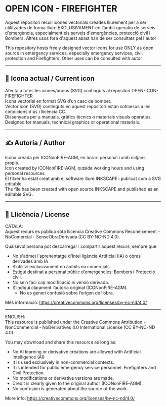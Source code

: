 # OPEN ICON - FIREFIGHTER

Aquest repositori recull icones vectorials creades lliurement per a ser utilitzades de forma lliure EXCLUSIVAMENT en l’àmbit operatiu de serveis d’emergència, especialment els serveis d'emergències, protecció civil i Bombers. Altres usos fora d'aquest abast han de ser consultats pel l'autor

This repository hosts freely designed vector icons for use ONLY as open source in emergency services, especially emergency services, civil protection and Firefighters. Other uses can be consulted with autor

---

## 👷 Icona actual / Current icon

Afecta a totes les icones/arxius (SVG) continguts al repositori  OPEN-ICON-FIREFIGHTER   
Icona vectorial en format SVG d’un casc de bomber.  
Vector icon (SVG) continguts en aquest repositori estan sotmesos a les condicions d'ús i llicència CC.  
Dissenyada per a manuals, gràfics tècnics o materials visuals operatius.  
Designed for manuals, technical graphics or operational materials.

---

## ✍️ Autoria / Author

Icona creada per ICONonFIRE-AGM, en horari personal i amb mitjans propis.  
Icon created by ICONonFIRE-AGM, outside working hours and using personal resources.  
El fitxer ha estat creat amb el software lliure INKSCAPE i publicat com a SVG editable.  
The file has been created with open source INKSCAPE and published as an editable SVG.

---

## 📄 Llicència / License

CATALÀ:  
Aquest recurs es publica sota llicència Creative Commons Reconeixement - NoComercial - SenseObraDerivada (CC BY-NC-ND 4.0).

Qualsevol persona pot descarregar i compartir aquest recurs, sempre que:
- No s'admet l'aprenentatge d'Intel·ligència Artificial (IA) o obres derivades amb IA 
- S’utilitzi exclusivament en àmbits no comercials.
- Estigui destinat a personal públic d'emergències: Bombers i Protecció civil.
- No se’n faci cap modificació ni versió derivada.
- S’indiqui clarament l’autoria original (ICONonFIRE-AGM).
  - No es generi confusió sobre l’origen de l’obra.

Més informació: https://creativecommons.org/licenses/by-nc-nd/4.0/

---

ENGLISH:  
This resource is published under the Creative Commons Attribution - NonCommercial - NoDerivatives 4.0 International License (CC BY-NC-ND 4.0).

You may download and share this resource as long as:
- No AI learning or derivative creations are allowed with Artificial Intelligence (AI)
- It is used exclusively in non-commercial contexts.
- It is intended for public emergency service personnel: Firefighters and Civil Protection.
- No modifications or derivative versions are made.
- Credit is clearly given to the original author (ICONonFIRE-AGM).
- No confusion is generated about the source of the work.

More info: https://creativecommons.org/licenses/by-nc-nd/4.0/

